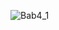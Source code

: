 ![Bab4_1](https://user-images.githubusercontent.com/95389892/201806320-242cc215-63f1-4b01-8886-822df683605f.JPG)
